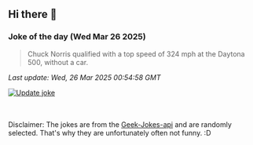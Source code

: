## Hi there 👋

### Joke of the day (Wed Mar 26 2025)
<!-- joke -->
>Chuck Norris qualified with a top speed of 324 mph at the Daytona 500, without a car.
<!-- /joke -->

*Last update: Wed, 26 Mar 2025 00:54:58 GMT*

[![Update joke](https://github.com/nclskfm/nclskfm/actions/workflows/joke.yml/badge.svg)](https://github.com/nclskfm/nclskfm/actions/workflows/joke.yml)

<br><br>
Disclaimer: The jokes are from the [Geek-Jokes-api](https://github.com/sameerkumar18/geek-joke-api) and are randomly selected. That's why they are unfortunately often not funny. :D
